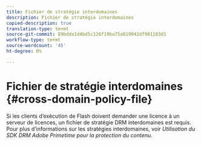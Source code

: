 ```yaml
---
title: Fichier de stratégie interdomaines
description: Fichier de stratégie interdomaines
copied-description: true
translation-type: tm+mt
source-git-commit: 89bdda1d4bd5c126f19ba75a819942df901183d1
workflow-type: tm+mt
source-wordcount: '45'
ht-degree: 0%

---
```



# Fichier de stratégie interdomaines {#cross-domain-policy-file}

Si les clients d’exécution de Flash doivent demander une licence à un serveur de licences, un fichier de stratégie DRM interdomaines est requis. Pour plus d’informations sur les stratégies interdomaines, voir *Utilisation du SDK DRM Adobe Primetime pour la protection du contenu*.
